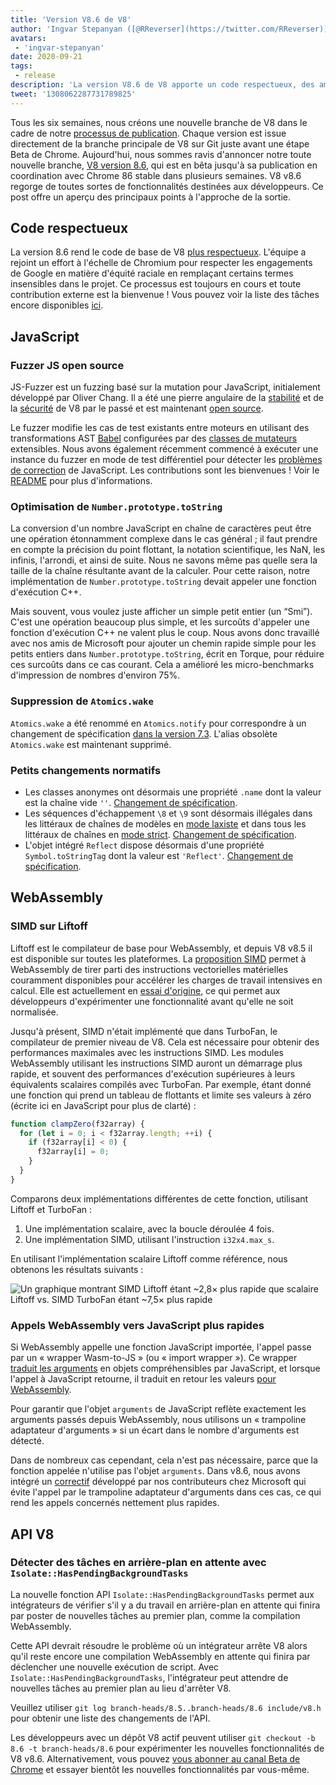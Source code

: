 ```yaml
---
title: 'Version V8.6 de V8'
author: 'Ingvar Stepanyan ([@RReverser](https://twitter.com/RReverser)), un testeur de fuzzing pour clavier'
avatars:
 - 'ingvar-stepanyan'
date: 2020-09-21
tags:
 - release
description: 'La version V8.6 de V8 apporte un code respectueux, des améliorations de performance et des changements normatifs.'
tweet: '1308062287731789825'
---
```

Tous les six semaines, nous créons une nouvelle branche de V8 dans le cadre de notre [processus de publication](https://v8.dev/docs/release-process). Chaque version est issue directement de la branche principale de V8 sur Git juste avant une étape Beta de Chrome. Aujourd'hui, nous sommes ravis d'annoncer notre toute nouvelle branche, [V8 version 8.6](https://chromium.googlesource.com/v8/v8.git/+log/branch-heads/8.6), qui est en bêta jusqu'à sa publication en coordination avec Chrome 86 stable dans plusieurs semaines. V8 v8.6 regorge de toutes sortes de fonctionnalités destinées aux développeurs. Ce post offre un aperçu des principaux points à l'approche de la sortie.

<!--truncate-->
## Code respectueux

La version 8.6 rend le code de base de V8 [plus respectueux](https://v8.dev/docs/respectful-code). L'équipe a rejoint un effort à l'échelle de Chromium pour respecter les engagements de Google en matière d'équité raciale en remplaçant certains termes insensibles dans le projet. Ce processus est toujours en cours et toute contribution externe est la bienvenue ! Vous pouvez voir la liste des tâches encore disponibles [ici](https://docs.google.com/document/d/1rK7NQK64c53-qbEG-N5xz7uY_QUVI45sUxinbyikCYM/edit).

## JavaScript

### Fuzzer JS open source

JS-Fuzzer est un fuzzing basé sur la mutation pour JavaScript, initialement développé par Oliver Chang. Il a été une pierre angulaire de la [stabilité](https://bugs.chromium.org/p/chromium/issues/list?q=ochang_js_fuzzer%20label%3AStability-Crash%20label%3AClusterfuzz%20-status%3AWontFix%20-status%3ADuplicate&can=1) et de la [sécurité](https://bugs.chromium.org/p/chromium/issues/list?q=ochang_js_fuzzer%20label%3ASecurity%20label%3AClusterfuzz%20-status%3AWontFix%20-status%3ADuplicate&can=1) de V8 par le passé et est maintenant [open source](https://chromium-review.googlesource.com/c/v8/v8/+/2320330).

Le fuzzer modifie les cas de test existants entre moteurs en utilisant des transformations AST [Babel](https://babeljs.io/) configurées par des [classes de mutateurs](https://chromium.googlesource.com/v8/v8/+/320d98709f/tools/clusterfuzz/js_fuzzer/mutators/) extensibles. Nous avons également récemment commencé à exécuter une instance du fuzzer en mode de test différentiel pour détecter les [problèmes de correction](https://bugs.chromium.org/p/chromium/issues/list?q=blocking%3A1050674%20-status%3ADuplicate&can=1) de JavaScript. Les contributions sont les bienvenues ! Voir le [README](https://chromium.googlesource.com/v8/v8/+/master/tools/clusterfuzz/js_fuzzer/README.md) pour plus d'informations.

### Optimisation de `Number.prototype.toString`

La conversion d'un nombre JavaScript en chaîne de caractères peut être une opération étonnamment complexe dans le cas général ; il faut prendre en compte la précision du point flottant, la notation scientifique, les NaN, les infinis, l'arrondi, et ainsi de suite. Nous ne savons même pas quelle sera la taille de la chaîne résultante avant de la calculer. Pour cette raison, notre implémentation de `Number.prototype.toString` devait appeler une fonction d'exécution C++.

Mais souvent, vous voulez juste afficher un simple petit entier (un “Smi”). C'est une opération beaucoup plus simple, et les surcoûts d'appeler une fonction d'exécution C++ ne valent plus le coup. Nous avons donc travaillé avec nos amis de Microsoft pour ajouter un chemin rapide simple pour les petits entiers dans `Number.prototype.toString`, écrit en Torque, pour réduire ces surcoûts dans ce cas courant. Cela a amélioré les micro-benchmarks d'impression de nombres d'environ 75%.

### Suppression de `Atomics.wake`

`Atomics.wake` a été renommé en `Atomics.notify` pour correspondre à un changement de spécification [dans la version 7.3](https://v8.dev/blog/v8-release-73#atomics.notify). L'alias obsolète `Atomics.wake` est maintenant supprimé.

### Petits changements normatifs

- Les classes anonymes ont désormais une propriété `.name` dont la valeur est la chaîne vide `''`. [Changement de spécification](https://github.com/tc39/ecma262/pull/1490).
- Les séquences d'échappement `\8` et `\9` sont désormais illégales dans les littéraux de chaînes de modèles en [mode laxiste](https://developer.mozilla.org/en-US/docs/Glossary/Sloppy_mode) et dans tous les littéraux de chaînes en [mode strict](https://developer.mozilla.org/en-US/docs/Web/JavaScript/Reference/Strict_mode). [Changement de spécification](https://github.com/tc39/ecma262/pull/2054).
- L'objet intégré `Reflect` dispose désormais d'une propriété `Symbol.toStringTag` dont la valeur est `'Reflect'`. [Changement de spécification](https://github.com/tc39/ecma262/pull/2057).

## WebAssembly

### SIMD sur Liftoff

Liftoff est le compilateur de base pour WebAssembly, et depuis V8 v8.5 il est disponible sur toutes les plateformes. La [proposition SIMD](https://v8.dev/features/simd) permet à WebAssembly de tirer parti des instructions vectorielles matérielles couramment disponibles pour accélérer les charges de travail intensives en calcul. Elle est actuellement en [essai d'origine](https://v8.dev/blog/v8-release-84#simd-origin-trial), ce qui permet aux développeurs d'expérimenter une fonctionnalité avant qu'elle ne soit normalisée.

Jusqu'à présent, SIMD n'était implémenté que dans TurboFan, le compilateur de premier niveau de V8. Cela est nécessaire pour obtenir des performances maximales avec les instructions SIMD. Les modules WebAssembly utilisant les instructions SIMD auront un démarrage plus rapide, et souvent des performances d'exécution supérieures à leurs équivalents scalaires compilés avec TurboFan. Par exemple, étant donné une fonction qui prend un tableau de flottants et limite ses valeurs à zéro (écrite ici en JavaScript pour plus de clarté) :

```js
function clampZero(f32array) {
  for (let i = 0; i < f32array.length; ++i) {
    if (f32array[i] < 0) {
      f32array[i] = 0;
    }
  }
}
```

Comparons deux implémentations différentes de cette fonction, utilisant Liftoff et TurboFan :

1. Une implémentation scalaire, avec la boucle déroulée 4 fois.
2. Une implémentation SIMD, utilisant l'instruction `i32x4.max_s`.

En utilisant l'implémentation scalaire Liftoff comme référence, nous obtenons les résultats suivants :

![Un graphique montrant SIMD Liftoff étant ~2,8× plus rapide que scalaire Liftoff vs. SIMD TurboFan étant ~7,5× plus rapide](/_img/v8-release-86/simd.svg)

### Appels WebAssembly vers JavaScript plus rapides

Si WebAssembly appelle une fonction JavaScript importée, l'appel passe par un « wrapper Wasm-to-JS » (ou « import wrapper »). Ce wrapper [traduit les arguments](https://webassembly.github.io/spec/js-api/index.html#tojsvalue) en objets compréhensibles par JavaScript, et lorsque l'appel à JavaScript retourne, il traduit en retour les valeurs [pour WebAssembly](https://webassembly.github.io/spec/js-api/index.html#towebassemblyvalue).

Pour garantir que l'objet `arguments` de JavaScript reflète exactement les arguments passés depuis WebAssembly, nous utilisons un « trampoline adaptateur d'arguments » si un écart dans le nombre d'arguments est détecté.

Dans de nombreux cas cependant, cela n'est pas nécessaire, parce que la fonction appelée n'utilise pas l'objet `arguments`. Dans v8.6, nous avons intégré un [correctif](https://crrev.com/c/2317061) développé par nos contributeurs chez Microsoft qui évite l'appel par le trampoline adaptateur d'arguments dans ces cas, ce qui rend les appels concernés nettement plus rapides.

## API V8

### Détecter des tâches en arrière-plan en attente avec `Isolate::HasPendingBackgroundTasks`

La nouvelle fonction API `Isolate::HasPendingBackgroundTasks` permet aux intégrateurs de vérifier s'il y a du travail en arrière-plan en attente qui finira par poster de nouvelles tâches au premier plan, comme la compilation WebAssembly.

Cette API devrait résoudre le problème où un intégrateur arrête V8 alors qu'il reste encore une compilation WebAssembly en attente qui finira par déclencher une nouvelle exécution de script. Avec `Isolate::HasPendingBackgroundTasks`, l'intégrateur peut attendre de nouvelles tâches au premier plan au lieu d'arrêter V8.

Veuillez utiliser `git log branch-heads/8.5..branch-heads/8.6 include/v8.h` pour obtenir une liste des changements de l'API.

Les développeurs avec un dépôt V8 actif peuvent utiliser `git checkout -b 8.6 -t branch-heads/8.6` pour expérimenter les nouvelles fonctionnalités de V8 v8.6. Alternativement, vous pouvez [vous abonner au canal Beta de Chrome](https://www.google.com/chrome/browser/beta.html) et essayer bientôt les nouvelles fonctionnalités par vous-même.
